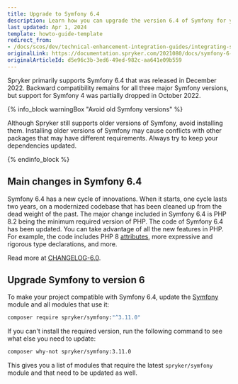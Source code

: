 ```yaml
---
title: Upgrade to Symfony 6.4
description: Learn how you can upgrade the version 6.4 of Symfony for your Spryker projects and Spryker modules that use Symfony.
last_updated: Apr 1, 2024
template: howto-guide-template
redirect_from:
- /docs/scos/dev/technical-enhancement-integration-guides/integrating-symfony-6.html
originalLink: https://documentation.spryker.com/2021080/docs/symfony-6-integration
originalArticleId: d5e96c3b-3ed6-49ed-982c-aa641e09b559
---
```


Spryker primarily supports Symfony 6.4 that was released in December 2022. Backward compatibility remains for all three major Symfony versions, but support for Symfony 4 was partially dropped in October 2022.

{% info_block warningBox "Avoid old Symfony versions" %}

Although Spryker still supports older versions of Symfony, avoid installing them. Installing older versions of Symfony may cause conflicts with other packages that may have different requirements. Always try to keep your dependencies updated.

{% endinfo_block %}

<a name="changes"></a>

## Main changes in Symfony 6.4

Symfony 6.4 has a new cycle of innovations. When it starts, one cycle lasts two years, on a modernized codebase that has been cleaned up from the dead weight of the past.
The major change included in Symfony 6.4 is PHP 8.2 being the minimum required version of PHP.
The code of Symfony 6.4 has been updated. You can take advantage of all the new features in PHP.
For example, the code includes PHP 8 [attributes](https://www.php.net/manual/fr/language.attributes.overview.php), more expressive and rigorous type declarations, and more.

Read more at [CHANGELOG-6.0](https://github.com/symfony/symfony/blob/6.0/CHANGELOG-6.0.md).

## Upgrade Symfony to version 6

To make your project compatible with Symfony 6.4, update the [Symfony](https://github.com/spryker/symfony) module and all modules that use it:

```bash
composer require spryker/symfony:"^3.11.0"
```

If you can't install the required version, run the following command to see what else you need to update:

```bash
composer why-not spryker/symfony:3.11.0
```

This gives you a list of modules that require the latest `spryker/symfony` module and that need to be updated as well.
